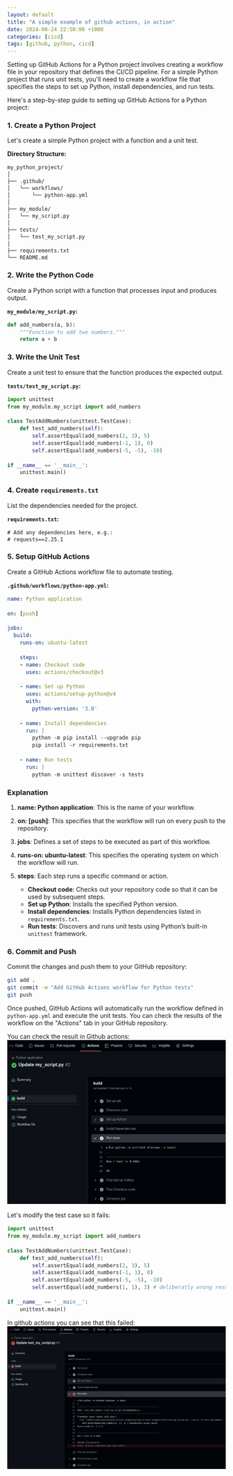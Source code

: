 ```yaml
---
layout: default
title: "A simple example of github actions, in action"
date: 2024-08-24 22:50:00 +1000
categories: [cicd]
tags: [github, python, cicd]
---
```


Setting up GitHub Actions for a Python project involves creating a workflow file in your repository that defines the CI/CD pipeline. For a simple Python project that runs unit tests, you'll need to create a workflow file that specifies the steps to set up Python, install dependencies, and run tests.

Here's a step-by-step guide to setting up GitHub Actions for a Python project:

### 1. Create a Python Project

Let's create a simple Python project with a function and a unit test.

**Directory Structure:**
```
my_python_project/
│
├── .github/
│   └── workflows/
│       └── python-app.yml
│
├── my_module/
│   └── my_script.py
│
├── tests/
│   └── test_my_script.py
│
├── requirements.txt
└── README.md
```

### 2. Write the Python Code

Create a Python script with a function that processes input and produces output.

**`my_module/my_script.py`:**
```python
def add_numbers(a, b):
    """Function to add two numbers."""
    return a + b
```

### 3. Write the Unit Test

Create a unit test to ensure that the function produces the expected output.

**`tests/test_my_script.py`:**
```python
import unittest
from my_module.my_script import add_numbers

class TestAddNumbers(unittest.TestCase):
    def test_add_numbers(self):
        self.assertEqual(add_numbers(2, 3), 5)
        self.assertEqual(add_numbers(-1, 1), 0)
        self.assertEqual(add_numbers(-5, -5), -10)

if __name__ == '__main__':
    unittest.main()
```

### 4. Create `requirements.txt`

List the dependencies needed for the project.

**`requirements.txt`:**
```
# Add any dependencies here, e.g.:
# requests==2.25.1
```

### 5. Setup GitHub Actions

Create a GitHub Actions workflow file to automate testing.

**`.github/workflows/python-app.yml`:**
```yaml
name: Python application

on: [push]

jobs:
  build:
    runs-on: ubuntu-latest

    steps:
    - name: Checkout code
      uses: actions/checkout@v3

    - name: Set up Python
      uses: actions/setup-python@v4
      with:
        python-version: '3.8'

    - name: Install dependencies
      run: |
        python -m pip install --upgrade pip
        pip install -r requirements.txt

    - name: Run tests
      run: |
        python -m unittest discover -s tests
```

### Explanation

1. **name: Python application**: This is the name of your workflow.

2. **on: [push]**: This specifies that the workflow will run on every push to the repository.

3. **jobs**: Defines a set of steps to be executed as part of this workflow.

4. **runs-on: ubuntu-latest**: This specifies the operating system on which the workflow will run.

5. **steps**: Each step runs a specific command or action.
   - **Checkout code**: Checks out your repository code so that it can be used by subsequent steps.
   - **Set up Python**: Installs the specified Python version.
   - **Install dependencies**: Installs Python dependencies listed in `requirements.txt`.
   - **Run tests**: Discovers and runs unit tests using Python’s built-in `unittest` framework.

### 6. Commit and Push

Commit the changes and push them to your GitHub repository:
```bash
git add .
git commit -m "Add GitHub Actions workflow for Python tests"
git push
```

Once pushed, GitHub Actions will automatically run the workflow defined in `python-app.yml` and execute the unit tests. You can check the results of the workflow on the "Actions" tab in your GitHub repository.

You can check the result in Github actions:
![Successful test case](/images/github-actions-simple-example-test-case-success.png)

Let's modify the test case so it fails:
```python
import unittest
from my_module.my_script import add_numbers

class TestAddNumbers(unittest.TestCase):
    def test_add_numbers(self):
        self.assertEqual(add_numbers(2, 3), 5)
        self.assertEqual(add_numbers(-1, 1), 0)
        self.assertEqual(add_numbers(-5, -5), -10)
        self.assertEqual(add_numbers(1, 1), 3) # deliberatly wrong result

if __name__ == '__main__':
    unittest.main()
```

In github actions you can see that this failed:
![Failed test case](/images/github-actions-simple-example-test-case-failure.png)
